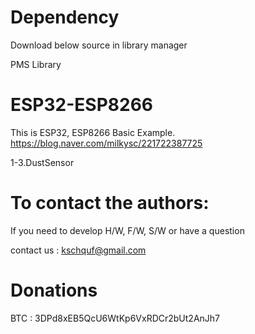 # Dependency

  Download below source in library manager
  
  PMS Library 

# ESP32-ESP8266

   This is ESP32, ESP8266 Basic Example. 
   https://blog.naver.com/milkysc/221722387725
   
   1-3.DustSensor

# To contact the authors:

If you need to develop H/W, F/W, S/W or have a question

contact us : kschquf@gmail.com


# Donations

BTC : 3DPd8xEB5QcU6WtKp6VxRDCr2bUt2AnJh7
